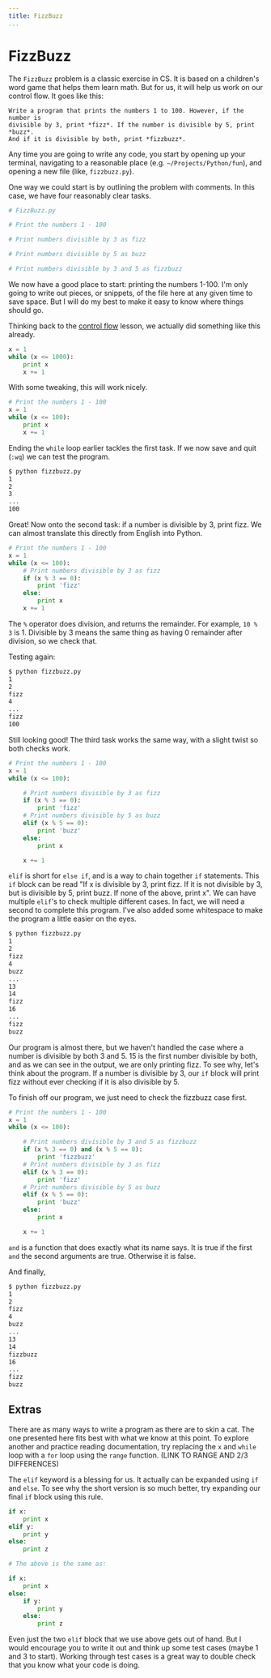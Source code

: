 ```yaml
---
title: FizzBuzz
...
```


# FizzBuzz

The `FizzBuzz` problem is a classic exercise in CS. It is based on a children's
word game that helps them learn math. But for us, it will help us work on our
control flow. It goes like this:

```
Write a program that prints the numbers 1 to 100. However, if the number is
divisible by 3, print *fizz*. If the number is divisible by 5, print *buzz*.
And if it is divisible by both, print *fizzbuzz*.
```

Any time you are going to write any code, you start by opening up your terminal,
navigating to a reasonable place (e.g. `~/Projects/Python/fun`), and opening a
new file (like, `fizzbuzz.py`).

One way we could start is by outlining the problem with comments. In this case,
we have four reasonably clear tasks.

```python
# FizzBuzz.py

# Print the numbers 1 - 100

# Print numbers divisible by 3 as fizz

# Print numbers divisible by 5 as buzz

# Print numbers divisible by 3 and 5 as fizzbuzz
```

We now have a good place to start: printing the numbers 1-100. I'm only going to
write out pieces, or snippets, of the file here at any given time to save space.
But I will do my best to make it easy to know where things should go.

Thinking back to the [control flow](../ControlFlow.md) lesson, we actually did
something like this already.

```python
x = 1
while (x <= 1000):
    print x
    x += 1
```

With some tweaking, this will work nicely.

```python
# Print the numbers 1 - 100
x = 1
while (x <= 100):
    print x
    x += 1
```

Ending the `while` loop earlier tackles the first task. If we now save and quit
(`:wq`) we can test the program.

```bash
$ python fizzbuzz.py
1
2
3
...
100
```

Great! Now onto the second task: if a number is divisible by 3, print fizz. We
can almost translate this directly from English into Python.

```python
# Print the numbers 1 - 100
x = 1
while (x <= 100):
    # Print numbers divisible by 3 as fizz
    if (x % 3 == 0):
        print 'fizz'
    else:
        print x
    x += 1
```

The `%` operator does division, and returns the remainder. For example,
`10 % 3` is 1. Divisible by 3 means the same thing as having 0 remainder after
division, so we check that.

Testing again:

```bash
$ python fizzbuzz.py
1
2
fizz
4
...
fizz
100
```

Still looking good! The third task works the same way, with a slight twist so
both checks work.

```python
# Print the numbers 1 - 100
x = 1
while (x <= 100):

    # Print numbers divisible by 3 as fizz
    if (x % 3 == 0):
        print 'fizz'
    # Print numbers divisible by 5 as buzz
    elif (x % 5 == 0):
        print 'buzz'
    else:
        print x

    x += 1
```

`elif` is short for `else if`, and is a way to chain together `if` statements.
This `if` block can be read "If x is divisible by 3, print fizz. If it is not
divisible by 3, but is divisible by 5, print buzz. If none of the above, print
x". We can have multiple `elif`'s to check multiple different cases. In fact,
we will need a second to complete this program. I've also added some whitespace
to make the program a little easier on the eyes.

```bash
$ python fizzbuzz.py
1
2
fizz
4
buzz
...
13
14
fizz
16
...
fizz
buzz
```

Our program is almost there, but we haven't handled the case where a number is
divisible by both 3 and 5. 15 is the first number divisible by both, and as we
can see in the output, we are only printing fizz. To see why, let's think about
the program. If a number is divisible by 3, our `if` block will print fizz
without ever checking if it is also divisible by 5.

To finish off our program, we just need to check the fizzbuzz case first.

```python
# Print the numbers 1 - 100
x = 1
while (x <= 100):

    # Print numbers divisible by 3 and 5 as fizzbuzz
    if (x % 3 == 0) and (x % 5 == 0):
        print 'fizzbuzz'
    # Print numbers divisible by 3 as fizz
    elif (x % 3 == 0):
        print 'fizz'
    # Print numbers divisible by 5 as buzz
    elif (x % 5 == 0):
        print 'buzz'
    else:
        print x

    x += 1
```

`and` is a function that does exactly what its name says. It is true if the
first `and` the second arguments are true. Otherwise it is false.

And finally,

```bash
$ python fizzbuzz.py
1
2
fizz
4
buzz
...
13
14
fizzbuzz
16
...
fizz
buzz
```

## Extras

There are as many ways to write a program as there are to skin a cat. The one
presented here fits best with what we know at this point. To explore another
and practice reading documentation, try replacing the `x` and `while` loop with
a `for` loop using the `range` function. (LINK TO RANGE AND 2/3 DIFFERENCES)

The `elif` keyword is a blessing for us. It actually can be expanded using
`if` and `else`. To see why the short version is so much better, try expanding
our final `if` block using this rule.

```python
if x:
    print x
elif y:
    print y
else:
    print z

# The above is the same as:

if x:
    print x
else:
    if y:
        print y
    else:
        print z
```

Even just the two `elif` block that we use above gets out of hand. But I would
encourage you to write it out and think up some test cases (maybe 1 and 3 to
start). Working through test cases is a great way to double check that you know
what your code is doing.
